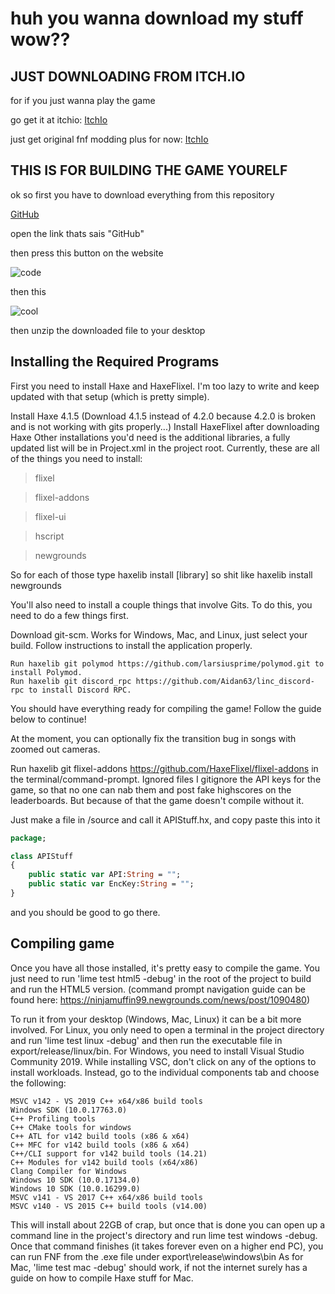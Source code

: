 # huh you wanna download my stuff wow??

## JUST DOWNLOADING FROM ITCH.IO

for if you just wanna play the game

go get it at itchio: [ItchIo](https://axyitchio.itch.io/fnf-modding-plus-axy-build)

just get original fnf modding plus for now: [ItchIo](https://harlessben321.itch.io/fnf-modding-plus)

## THIS IS FOR BUILDING THE GAME YOURELF

ok so first you have to download everything from this repository 

[GitHub](https://github.com/AxyGitPoggers/Axy-Branch-Modding-Plus)

open the link thats sais "GitHub"

then press this button on the website 

![code](https://axygitpoggers.github.io/AxyModdingPlus/cool.png)

then this 

![cool](https://axygitpoggers.github.io/AxyModdingPlus/zip.png)

then unzip the downloaded file to your desktop

## Installing the Required Programs

First you need to install Haxe and HaxeFlixel. I'm too lazy to write and keep updated with that setup (which is pretty simple).

Install Haxe 4.1.5 (Download 4.1.5 instead of 4.2.0 because 4.2.0 is broken and is not working with gits properly...)
Install HaxeFlixel after downloading Haxe
Other installations you'd need is the additional libraries, a fully updated list will be in Project.xml in the project root. Currently, these are all of the things you need to install:

> flixel

> flixel-addons

> flixel-ui

> hscript

> newgrounds

So for each of those type haxelib install [library] so shit like haxelib install newgrounds

You'll also need to install a couple things that involve Gits. To do this, you need to do a few things first.

Download git-scm. Works for Windows, Mac, and Linux, just select your build.
Follow instructions to install the application properly.
```
Run haxelib git polymod https://github.com/larsiusprime/polymod.git to install Polymod.
Run haxelib git discord_rpc https://github.com/Aidan63/linc_discord-rpc to install Discord RPC.
```

You should have everything ready for compiling the game! Follow the guide below to continue!

At the moment, you can optionally fix the transition bug in songs with zoomed out cameras.

Run haxelib git flixel-addons https://github.com/HaxeFlixel/flixel-addons in the terminal/command-prompt.
Ignored files
I gitignore the API keys for the game, so that no one can nab them and post fake highscores on the leaderboards. But because of that the game doesn't compile without it.

Just make a file in /source and call it APIStuff.hx, and copy paste this into it
```haxe
package;

class APIStuff
{
	public static var API:String = "";
	public static var EncKey:String = "";
}
```
and you should be good to go there.

## Compiling game
Once you have all those installed, it's pretty easy to compile the game. You just need to run 'lime test html5 -debug' in the root of the project to build and run the HTML5 version. (command prompt navigation guide can be found here: https://ninjamuffin99.newgrounds.com/news/post/1090480)

To run it from your desktop (Windows, Mac, Linux) it can be a bit more involved. For Linux, you only need to open a terminal in the project directory and run 'lime test linux -debug' and then run the executable file in export/release/linux/bin. For Windows, you need to install Visual Studio Community 2019. While installing VSC, don't click on any of the options to install workloads. Instead, go to the individual components tab and choose the following:
```
MSVC v142 - VS 2019 C++ x64/x86 build tools
Windows SDK (10.0.17763.0)
C++ Profiling tools
C++ CMake tools for windows
C++ ATL for v142 build tools (x86 & x64)
C++ MFC for v142 build tools (x86 & x64)
C++/CLI support for v142 build tools (14.21)
C++ Modules for v142 build tools (x64/x86)
Clang Compiler for Windows
Windows 10 SDK (10.0.17134.0)
Windows 10 SDK (10.0.16299.0)
MSVC v141 - VS 2017 C++ x64/x86 build tools
MSVC v140 - VS 2015 C++ build tools (v14.00)
```
This will install about 22GB of crap, but once that is done you can open up a command line in the project's directory and run lime test windows -debug. Once that command finishes (it takes forever even on a higher end PC), you can run FNF from the .exe file under export\release\windows\bin As for Mac, 'lime test mac -debug' should work, if not the internet surely has a guide on how to compile Haxe stuff for Mac.
